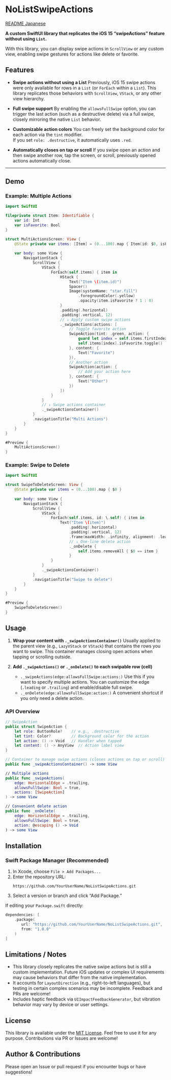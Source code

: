 # NoListSwipeActions

[README Japanese](https://github.com/ObuchiYuki/NoListSwipeActions/blob/main/README-ja.md)

**A custom SwiftUI library that replicates the iOS 15 “swipeActions” feature without using `List`.** 

With this library, you can display swipe actions in `ScrollView` or any custom view, enabling swipe gestures for actions like delete or favorite.



## Features

- **Swipe actions without using a List** 
  Previously, iOS 15 swipe actions were only available for rows in a `List` (or `ForEach` within a `List`). This library replicates those behaviors with `ScrollView`, `VStack`, or any other view hierarchy.

- **Full swipe support** 
  By enabling the `allowsFullSwipe` option, you can trigger the last action (such as a destructive delete) via a full swipe, closely mirroring the native `List` behavior.

- **Customizable action colors** 
  You can freely set the background color for each action via the `tint` modifier.  
  If you set `role: .destructive`, it automatically uses `.red`.

- **Automatically closes on tap or scroll** 
  If you swipe open an action and then swipe another row, tap the screen, or scroll, previously opened actions automatically close.

---

## Demo

### Example: Multiple Actions

```swift
import SwiftUI

fileprivate struct Item: Identifiable {
    var id: Int
    var isFavorite: Bool
}

struct MultiActionsScreen: View {
    @State private var items: [Item] = (0...100).map { Item(id: $0, isFavorite: false) }
    
    var body: some View {
        NavigationStack {
            ScrollView {
                VStack {
                    ForEach(self.items) { item in
                        HStack {
                            Text("Item \(item.id)")
                            Spacer()
                            Image(systemName: "star.fill")
                                .foregroundColor(.yellow)
                                .opacity(item.isFavorite ? 1 : 0)
                        }
                        .padding(.horizontal)
                        .padding(.vertical, 12)
                        // ↓ Apply custom swipe actions
                        ._swipeActions(actions: [
                            // Toggle favorite action
                            SwipeAction(tint: .green, action: {
                                guard let index = self.items.firstIndex(where: { $0.id == item.id }) else { return }
                                self.items[index].isFavorite.toggle()
                            }, content: {
                                Text("Favorite")
                            }),
                            // Another action
                            SwipeAction(action: {
                                // Add your action here
                            }, content: {
                                Text("Other")
                            })
                        ])
                    }
                }
                // ↓ Swipe actions container
                ._swipeActionsContainer()
            }
            .navigationTitle("Multi Actions")
        }
    }
}

#Preview {
    MultiActionsScreen()
}
```

### Example: Swipe to Delete

```swift
import SwiftUI

struct SwipeToDeleteScreen: View {
    @State private var items = (0...100).map { $0 }
    
    var body: some View {
        NavigationStack {
            ScrollView {
                VStack {
                    ForEach(self.items, id: \.self) { item in
                        Text("Item \(item)")
                            .padding(.horizontal)
                            .padding(.vertical, 12)
                            .frame(maxWidth: .infinity, alignment: .leading)
                            // ↓ One-line delete action
                            ._onDelete {
                                self.items.removeAll { $0 == item }
                            }
                    }
                }
                ._swipeActionsContainer()
            }
            .navigationTitle("Swipe to delete")
        }
    }
}

#Preview {
    SwipeToDeleteScreen()
}
```



## Usage

1. **Wrap your content with `._swipeActionsContainer()`** 
   Usually applied to the parent view (e.g., `LazyVStack` or `VStack`) that contains the rows you want to swipe. This container manages closing open actions when tapping or scrolling outside.

2. **Add `._swipeActions()` or `._onDelete()` to each swipable row (cell)**  
   - `._swipeActions(edge:allowsFullSwipe:actions:)` 
     Use this if you want to specify multiple actions. You can customize the edge (`.leading` or `.trailing`) and enable/disable full swipe.
   - `._onDelete(edge:allowsFullSwipe:action:)` 
     A convenient shortcut if you only need a delete action.

### API Overview

```swift
// SwipeAction
public struct SwipeAction {
    let role: ButtonRole?    // e.g., .destructive
    let tint: Color?         // Background color for the action
    let action: () -> Void   // Handler when tapped
    let content: () -> AnyView  // Action label view
}

// Container to manage swipe actions (closes actions on tap or scroll)
public func _swipeActionsContainer() -> some View

// Multiple actions
public func _swipeActions(
    edge: HorizontalEdge = .trailing,
    allowsFullSwipe: Bool = true,
    actions: [SwipeAction]
) -> some View

// Convenient delete action
public func _onDelete(
    edge: HorizontalEdge = .trailing,
    allowsFullSwipe: Bool = true,
    action: @escaping () -> Void
) -> some View
```



## Installation

### Swift Package Manager (Recommended)

1. In Xcode, choose `File > Add Packages...`
2. Enter the repository URL:
   ```
   https://github.com/YourUserName/NoListSwipeActions.git
   ```
3. Select a version or branch and click “Add Package.”

If editing your `Package.swift` directly:

```swift
dependencies: [
    .package(
       url: "https://github.com/YourUserName/NoListSwipeActions.git",
       from: "1.0.0"
    )
]
```



## Limitations / Notes

- This library closely replicates the native swipe actions but is still a custom implementation. Future iOS updates or complex UI requirements may cause behaviors that differ from the native implementation.
- It accounts for `LayoutDirection` (e.g., right-to-left languages), but testing in certain complex scenarios may be incomplete. Feedback and PRs are welcome!
- Includes haptic feedback via `UIImpactFeedbackGenerator`, but vibration behavior may vary by device or user settings.



## License

This library is available under the [MIT License](LICENSE). Feel free to use it for any purpose. Contributions via PR or Issues are welcome!



## Author & Contributions

Please open an Issue or pull request if you encounter bugs or have suggestions!
